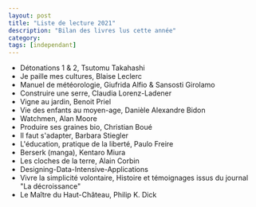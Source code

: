 ```yaml
---
layout: post
title: "Liste de lecture 2021"
description: "Bilan des livres lus cette année"
category: 
tags: [independant]
---
```


* Détonations 1 & 2, Tsutomu Takahashi
* Je paille mes cultures, Blaise Leclerc
* Manuel de météorologie, Giufrida Alfio & Sansosti Girolamo
* Construire une serre, Claudia Lorenz-Ladener
* Vigne au jardin, Benoit Priel
* Vie des enfants au moyen-age, Danièle Alexandre Bidon
* Watchmen, Alan Moore     
* Produire ses graines bio, Christian Boué
* Il faut s'adapter, Barbara Stiegler         
* L'éducation, pratique de la liberté, Paulo Freire     
* Berserk (manga), Kentaro Miura            
* Les cloches de la terre, Alain Corbin     
* Designing-Data-Intensive-Applications
* Vivre la simplicité volontaire, Histoire et témoignages issus du journal "La décroissance"    
* Le Maître du Haut-Château, Philip K. Dick
